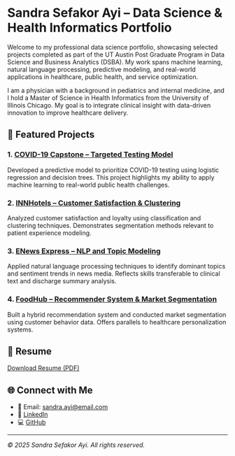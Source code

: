 
# Sandra Sefakor Ayi – Data Science & Health Informatics Portfolio

Welcome to my professional data science portfolio, showcasing selected projects completed as part of the UT Austin Post Graduate Program in Data Science and Business Analytics (DSBA). My work spans machine learning, natural language processing, predictive modeling, and real-world applications in healthcare, public health, and service optimization.

I am a physician with a background in pediatrics and internal medicine, and I hold a Master of Science in Health Informatics from the University of Illinois Chicago. My goal is to integrate clinical insight with data-driven innovation to improve healthcare delivery.

## 🔬 Featured Projects

### 1. [COVID-19 Capstone – Targeted Testing Model](./covid19-capstone/)
Developed a predictive model to prioritize COVID-19 testing using logistic regression and decision trees. This project highlights my ability to apply machine learning to real-world public health challenges.

### 2. [INNHotels – Customer Satisfaction & Clustering](./innhotels-clustering/)
Analyzed customer satisfaction and loyalty using classification and clustering techniques. Demonstrates segmentation methods relevant to patient experience modeling.

### 3. [ENews Express – NLP and Topic Modeling](./enews-nlp/)
Applied natural language processing techniques to identify dominant topics and sentiment trends in news media. Reflects skills transferable to clinical text and discharge summary analysis.

### 4. [FoodHub – Recommender System & Market Segmentation](./foodhub-recommender/)
Built a hybrid recommendation system and conducted market segmentation using customer behavior data. Offers parallels to healthcare personalization systems.

## 📄 Resume
[Download Resume (PDF)](./Sandra_Ayi_Resume.pdf)

## 🌐 Connect with Me
- 📧 Email: sandra.ayi@email.com
- 💼 [LinkedIn](https://www.linkedin.com/in/sandra-ayi/)
- 💻 [GitHub](https://github.com/your-github-username)

---
_© 2025 Sandra Sefakor Ayi. All rights reserved._
